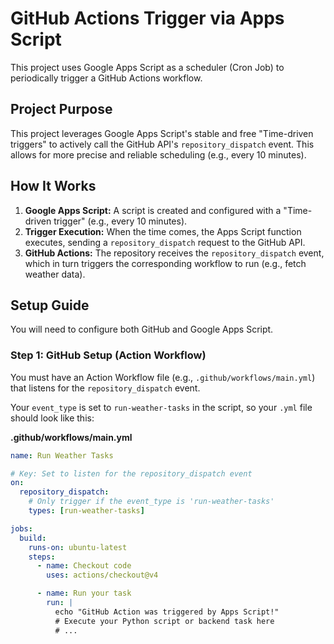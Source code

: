 # GitHub Actions Trigger via Apps Script

This project uses Google Apps Script as a scheduler (Cron Job) to periodically trigger a GitHub Actions workflow.

## Project Purpose

This project leverages Google Apps Script's stable and free "Time-driven triggers" to actively call the GitHub API's `repository_dispatch` event. This allows for more precise and reliable scheduling (e.g., every 10 minutes).

## How It Works

1.  **Google Apps Script:** A script is created and configured with a "Time-driven trigger" (e.g., every 10 minutes).
2.  **Trigger Execution:** When the time comes, the Apps Script function executes, sending a `repository_dispatch` request to the GitHub API.
3.  **GitHub Actions:** The repository receives the `repository_dispatch` event, which in turn triggers the corresponding workflow to run (e.g., fetch weather data).

## Setup Guide

You will need to configure both GitHub and Google Apps Script.

### Step 1: GitHub Setup (Action Workflow)

You must have an Action Workflow file (e.g., `.github/workflows/main.yml`) that listens for the `repository_dispatch` event.

Your `event_type` is set to `run-weather-tasks` in the script, so your `.yml` file should look like this:

**.github/workflows/main.yml**
```yaml
name: Run Weather Tasks

# Key: Set to listen for the repository_dispatch event
on:
  repository_dispatch:
    # Only trigger if the event_type is 'run-weather-tasks'
    types: [run-weather-tasks]

jobs:
  build:
    runs-on: ubuntu-latest
    steps:
      - name: Checkout code
        uses: actions/checkout@v4

      - name: Run your task
        run: |
          echo "GitHub Action was triggered by Apps Script!"
          # Execute your Python script or backend task here
          # ...
